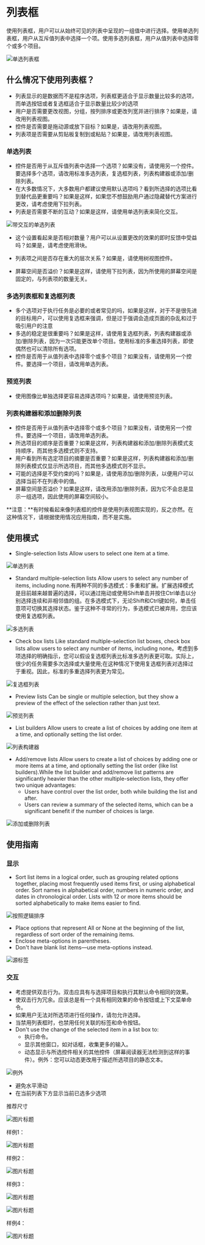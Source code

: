 # 列表框
使用列表框，用户可以从始终可见的列表中呈现的一组值中进行选择。使用单选列表框，用户从互斥值列表中选择一个项。使用多选列表框，用户从值列表中选择零个或多个项目。

![单选列表框](https://i-msdn.sec.s-msft.com/dynimg/IC725315.png)

## 什么情况下使用列表框？

 - 列表显示的是数据而不是程序选项，列表框更适合于显示数量比较多的选项，而单选按钮或者复选框适合于显示数量比较少的选项
 - 用户是否需要更改视图，分组，按列排序或更改列宽并进行排序？如果是，请改用列表视图。
 - 控件是否需要是拖动源或放下目标？如果是，请改用列表视图。
 - 列表项是否需要从剪贴板复制到或粘贴？如果是，请改用列表视图。
 
### 单选列表
 - 控件是否用于从互斥值列表中选择一个选项？如果没有，请使用另一个控件。要选择多个选项，请改用标准多选列表，复选框列表，列表构建器或添加/删除列表。
 - 在大多数情况下，大多数用户都建议使用默认选项吗？看到所选择的选项比看到替代品更重要吗？如果是这样，如果您不想鼓励用户通过隐藏替代方案进行更改，请考虑使用下拉列表。
 - 列表是否需要不断的互动？如果是这样，请使用单选列表来简化交互。

 ![带交互的单选列表](https://i-msdn.sec.s-msft.com/dynimg/IC725317.png)
 

 - 这个设置看起来是否相对数量？用户可以从设置更改的效果的即时反馈中受益吗？如果是，请考虑使用滑块。

 - 列表项之间是否存在重大的层次关系？如果是，请使用树视图控件。
 - 屏幕空间是否溢价？如果是这样，请使用下拉列表，因为所使用的屏幕空间是固定的，与列表项的数量无关。

### 多选列表框和复选框列表

 - 多个选项对于执行任务是必要的或者常见的吗，如果是这样，对于不是很先进的目标用户，可以使用复选框来强调，但是过于强调会造成页面的杂乱和过于吸引用户的注意
 - 多选的稳定是很重要吗？如果是这样，请使用复选框列表，列表构建器或添加/删除列表，因为一次只能更改单个项目。使用标准的多重选择列表，即使偶然也可以清除所有选项。
 - 控件是否用于从值列表中选择零个或多个项目？如果没有，请使用另一个控件。要选择一个项目，请改用单选列表。


### 预览列表

 - 使用图像比单独选择更容易选择选项吗？如果是，请使用预览列表。

### 列表构建器和添加删除列表

 - 控件是否用于从值列表中选择零个或多个项目？如果没有，请使用另一个控件。要选择一个项目，请改用单选列表。
 - 所选项目的顺序是否重要？如果是这样，列表构建器和添加/删除列表模式支持顺序，而其他多选模式则不支持。
 - 用户看到所有选定项目的摘要是否重要？如果是这样，列表构建器和添加/删除列表模式仅显示所选项目，而其他多选模式则不显示。
 - 可能的选择是不受约束的吗？如果是，请使用添加/删除列表，以便用户可以选择当前不在列表中的值。
 - 屏幕空间是否溢价？如果是这样，请改用添加/删除列表，因为它不会总是显示一组选项，因此使用的屏幕空间较小。

**注意：**有时候看起来像列表框的控件是使用列表视图实现的，反之亦然。在这种情况下，请根据使用情况应用指南，而不是实施。


## 使用模式

 - Single-selection lists Allow users to select one item at a time.
 
![单选列表](https://i-msdn.sec.s-msft.com/dynimg/IC725318.png)

 - Standard multiple-selection lists Allow users to select any number of items, including none.有两种不同的多选模式：多重和扩展。扩展选择模式是目前越来越普遍的选择，可以通过拖动或使用Shift单击并按住Ctrl单击以分别选择连续和非相邻值的组。在多选模式下，无论Shift和Ctrl键如何，单击任意项可切换其选择状态。鉴于这种不寻常的行为，多选模式已被弃用，您应该使用复选框列表。

 ![多选列表](https://i-msdn.sec.s-msft.com/dynimg/IC725319.png)
 
 - Check box lists Like standard multiple-selection list boxes, check box lists allow users to select any number of items, including none。考虑到多项选择的明确指示，您可以假设复选框列表比标准多选列表更可取。实际上，很少的任务需要多次选择或大量使用;在这种情况下使用复选框列表对选择过于重视。因此，标准的多重选择列表更为常见。
 
![复选框列表](https://i-msdn.sec.s-msft.com/dynimg/IC725320.png)

 - Preview lists Can be single or multiple selection, but they show a preview of the effect of the selection rather than just text.

![预览列表](https://i-msdn.sec.s-msft.com/dynimg/IC725321.png)

 - List builders Allow users to create a list of choices by adding one item at a time, and optionally setting the list order.

![列表构建器](https://i-msdn.sec.s-msft.com/dynimg/IC725322.png)
 
 - Add/remove lists Allow users to create a list of choices by adding one or more items at a time, and optionally setting the list order (like list builders).While the list builder and add/remove list patterns are significantly heavier than the other multiple-selection lists, they offer two unique advantages:
   - Users have control over the list order, both while building the list and after.
   - Users can review a summary of the selected items, which can be a significant benefit if the number of choices is large.

![添加或删除列表](https://i-msdn.sec.s-msft.com/dynimg/IC725323.png)

## 使用指南

### 显示

 - Sort list items in a logical order, such as grouping related options together, placing most frequently used items first, or using alphabetical order. Sort names in alphabetical order, numbers in numeric order, and dates in chronological order. Lists with 12 or more items should be sorted alphabetically to make items easier to find.

![按照逻辑排序](https://i-msdn.sec.s-msft.com/dynimg/IC725324.png)
 
 - Place options that represent All or None at the beginning of the list, regardless of sort order of the remaining items.
 - Enclose meta-options in parentheses.
 - Don't have blank list items—use meta-options instead. 
 
![源标签](https://i-msdn.sec.s-msft.com/dynimg/IC725327.png)

### 交互

 - 考虑提供双击行为。双击应具有与选择项目和执行其默认命令相同的效果。
 - 使双击行为冗余。应该总是有一个具有相同效果的命令按钮或上下文菜单命令。
 - 如果用户无法对所选项进行任何操作，请勿允许选择。
 - 当禁用列表框时，也禁用任何关联的标签和命令按钮。
 - Don't use the change of the selected item in a list box to:
   - 执行命令。
   - 显示其他窗口，如对话框，收集更多的输入。
   - 动态显示与所选控件相关的其他控件（屏幕阅读器无法检测到这样的事件）。例外：您可以动态更改用于描述所选项目的静态文本。

![例外](https://i-msdn.sec.s-msft.com/dynimg/IC725330.png)
   

 - 避免水平滑动
 - 在当前列表下方显示当前已选多少选项


推荐尺寸


![图片标题](https://i-msdn.sec.s-msft.com/dynimg/IC725333.png)

 
 样例1：
 
 ![图片标题](https://i-msdn.sec.s-msft.com/dynimg/IC725335.png)
 
 样例2：
 
 ![图片标题](https://i-msdn.sec.s-msft.com/dynimg/IC725336.png)
 
 样例3：
 
 ![图片标题](https://i-msdn.sec.s-msft.com/dynimg/IC725337.png)
 
 ![图片标题](https://i-msdn.sec.s-msft.com/dynimg/IC725338.png)
 
 样例4：
 
 ![图片标题](https://i-msdn.sec.s-msft.com/dynimg/IC725343.png)
